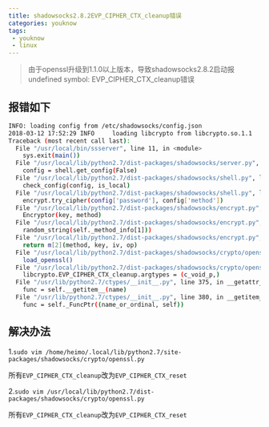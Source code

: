 ```yaml
---
title: shadowsocks2.8.2EVP_CIPHER_CTX_cleanup错误
categories: youknow
tags: 
 - youknow
 - linux
---
```



> 由于openssl升级到1.1.0以上版本，导致shadowsocks2.8.2启动报undefined symbol: EVP_CIPHER_CTX_cleanup错误

<!-- more -->

## 报错如下

```bash
INFO: loading config from /etc/shadowsocks/config.json
2018-03-12 17:52:29 INFO     loading libcrypto from libcrypto.so.1.1
Traceback (most recent call last):
  File "/usr/local/bin/ssserver", line 11, in <module>
    sys.exit(main())
  File "/usr/local/lib/python2.7/dist-packages/shadowsocks/server.py", line 34, in main
    config = shell.get_config(False)
  File "/usr/local/lib/python2.7/dist-packages/shadowsocks/shell.py", line 262, in get_config
    check_config(config, is_local)
  File "/usr/local/lib/python2.7/dist-packages/shadowsocks/shell.py", line 124, in check_config
    encrypt.try_cipher(config['password'], config['method'])
  File "/usr/local/lib/python2.7/dist-packages/shadowsocks/encrypt.py", line 44, in try_cipher
    Encryptor(key, method)
  File "/usr/local/lib/python2.7/dist-packages/shadowsocks/encrypt.py", line 83, in __init__
    random_string(self._method_info[1]))
  File "/usr/local/lib/python2.7/dist-packages/shadowsocks/encrypt.py", line 109, in get_cipher
    return m[2](method, key, iv, op)
  File "/usr/local/lib/python2.7/dist-packages/shadowsocks/crypto/openssl.py", line 76, in __init__
    load_openssl()
  File "/usr/local/lib/python2.7/dist-packages/shadowsocks/crypto/openssl.py", line 52, in load_openssl
    libcrypto.EVP_CIPHER_CTX_cleanup.argtypes = (c_void_p,)
  File "/usr/lib/python2.7/ctypes/__init__.py", line 375, in __getattr__
    func = self.__getitem__(name)
  File "/usr/lib/python2.7/ctypes/__init__.py", line 380, in __getitem__
    func = self._FuncPtr((name_or_ordinal, self))
```


## 解决办法

1.`sudo vim /home/heimo/.local/lib/python2.7/site-packages/shadowsocks/crypto/openssl.py`


所有`EVP_CIPHER_CTX_cleanup`改为`EVP_CIPHER_CTX_reset`


2.`sudo vim /usr/local/lib/python2.7/dist-packages/shadowsocks/crypto/openssl.py`


所有`EVP_CIPHER_CTX_cleanup`改为`EVP_CIPHER_CTX_reset`